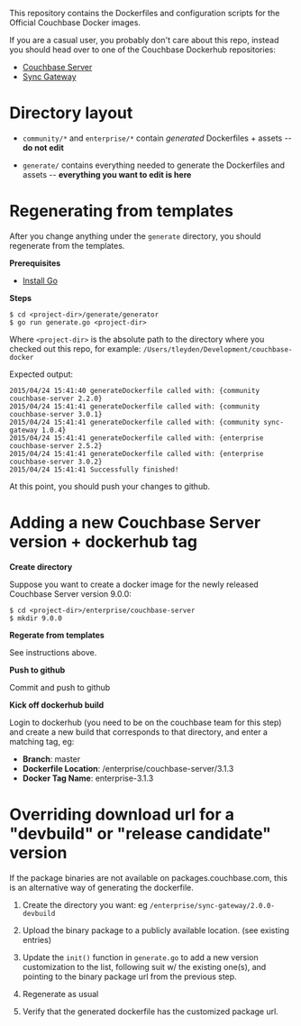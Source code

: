 
This repository contains the Dockerfiles and configuration scripts for the Official Couchbase Docker images.

If you are a casual user, you probably don't care about this repo, instead you should head over to one of the Couchbase Dockerhub repositories:

* [Couchbase Server](https://hub.docker.com/r/couchbase/server/)
* [Sync Gateway](https://hub.docker.com/r/couchbase/sync-gateway)

# Directory layout

* `community/*` and `enterprise/*` contain *generated* Dockerfiles + assets -- **do not edit**

* `generate/` contains everything needed to generate the Dockerfiles and assets -- **everything you want to edit is here**

# Regenerating from templates

After you change anything under the `generate` directory, you should regenerate from the templates.

**Prerequisites**

* [Install Go](https://golang.org/doc/install)

**Steps**

```
$ cd <project-dir>/generate/generator
$ go run generate.go <project-dir>
```

Where `<project-dir>` is the absolute path to the directory where you checked out this repo, for example: `/Users/tleyden/Development/couchbase-docker`

Expected output:

```
2015/04/24 15:41:40 generateDockerfile called with: {community couchbase-server 2.2.0}
2015/04/24 15:41:41 generateDockerfile called with: {community couchbase-server 3.0.1}
2015/04/24 15:41:41 generateDockerfile called with: {community sync-gateway 1.0.4}
2015/04/24 15:41:41 generateDockerfile called with: {enterprise couchbase-server 2.5.2}
2015/04/24 15:41:41 generateDockerfile called with: {enterprise couchbase-server 3.0.2}
2015/04/24 15:41:41 Successfully finished!
```

At this point, you should push your changes to github.

# Adding a new Couchbase Server version + dockerhub tag

**Create directory**

Suppose you want to create a docker image for the newly released Couchbase Server version 9.0.0:

```
$ cd <project-dir>/enterprise/couchbase-server
$ mkdir 9.0.0
```

**Regerate from templates**

See instructions above.

**Push to github**

Commit and push to github

**Kick off dockerhub build**

Login to dockerhub (you need to be on the couchbase team for this step) and create a new build that corresponds to that directory, and enter a matching tag, eg:

* **Branch**: master
* **Dockerfile Location**: /enterprise/couchbase-server/3.1.3
* **Docker Tag Name**: enterprise-3.1.3


# Overriding download url for a "devbuild" or "release candidate" version

If the package binaries are not available on packages.couchbase.com, this is an alternative way of generating the dockerfile.

1. Create the directory you want: eg `/enterprise/sync-gateway/2.0.0-devbuild`

1. Upload the binary package to a publicly available location.  (see existing entries)

1. Update the `init()` function in `generate.go` to add a new version customization to the list, following suit w/ the existing one(s), and pointing to the binary package url from the previous step.

1. Regenerate as usual

1. Verify that the generated dockerfile has the customized package url.
